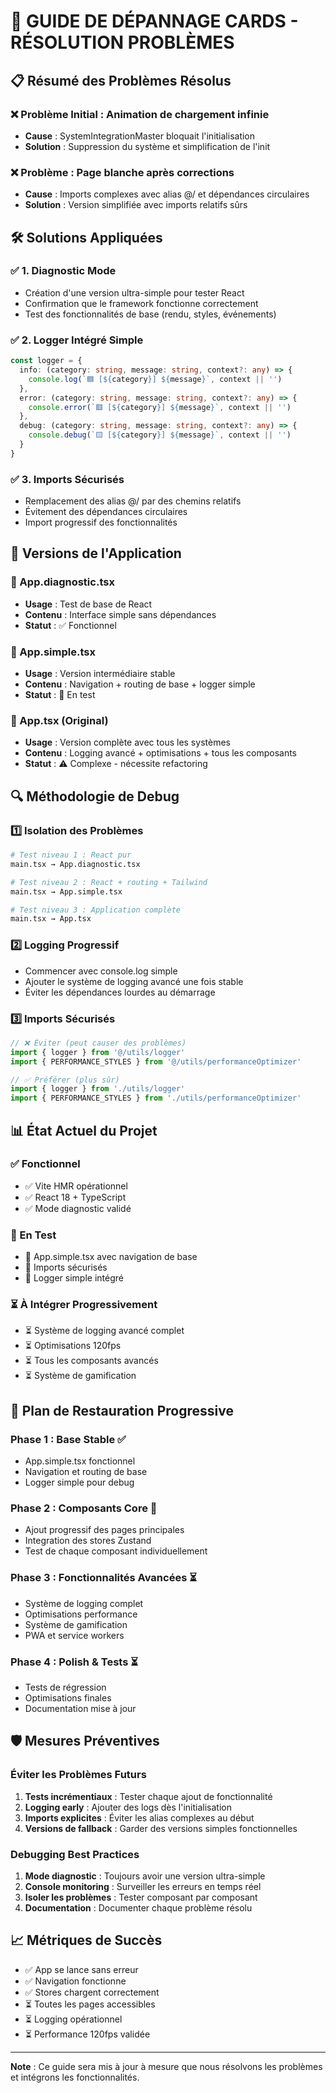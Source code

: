 # 🔧 GUIDE DE DÉPANNAGE CARDS - RÉSOLUTION PROBLÈMES

## 📋 Résumé des Problèmes Résolus

### ❌ Problème Initial : Animation de chargement infinie
- **Cause** : SystemIntegrationMaster bloquait l'initialisation
- **Solution** : Suppression du système et simplification de l'init

### ❌ Problème : Page blanche après corrections
- **Cause** : Imports complexes avec alias @/ et dépendances circulaires
- **Solution** : Version simplifiée avec imports relatifs sûrs

## 🛠️ Solutions Appliquées

### ✅ 1. Diagnostic Mode
- Création d'une version ultra-simple pour tester React
- Confirmation que le framework fonctionne correctement
- Test des fonctionnalités de base (rendu, styles, événements)

### ✅ 2. Logger Intégré Simple
```typescript
const logger = {
  info: (category: string, message: string, context?: any) => {
    console.log(`🟦 [${category}] ${message}`, context || '')
  },
  error: (category: string, message: string, context?: any) => {
    console.error(`🟥 [${category}] ${message}`, context || '')
  },
  debug: (category: string, message: string, context?: any) => {
    console.debug(`🟨 [${category}] ${message}`, context || '')
  }
}
```

### ✅ 3. Imports Sécurisés
- Remplacement des alias @/ par des chemins relatifs
- Évitement des dépendances circulaires
- Import progressif des fonctionnalités

## 🚀 Versions de l'Application

### 📄 App.diagnostic.tsx
- **Usage** : Test de base de React
- **Contenu** : Interface simple sans dépendances
- **Statut** : ✅ Fonctionnel

### 📄 App.simple.tsx
- **Usage** : Version intermédiaire stable
- **Contenu** : Navigation + routing de base + logger simple
- **Statut** : 🔄 En test

### 📄 App.tsx (Original)
- **Usage** : Version complète avec tous les systèmes
- **Contenu** : Logging avancé + optimisations + tous les composants
- **Statut** : ⚠️ Complexe - nécessite refactoring

## 🔍 Méthodologie de Debug

### 1️⃣ Isolation des Problèmes
```bash
# Test niveau 1 : React pur
main.tsx → App.diagnostic.tsx

# Test niveau 2 : React + routing + Tailwind
main.tsx → App.simple.tsx

# Test niveau 3 : Application complète
main.tsx → App.tsx
```

### 2️⃣ Logging Progressif
- Commencer avec console.log simple
- Ajouter le système de logging avancé une fois stable
- Éviter les dépendances lourdes au démarrage

### 3️⃣ Imports Sécurisés
```typescript
// ❌ Éviter (peut causer des problèmes)
import { logger } from '@/utils/logger'
import { PERFORMANCE_STYLES } from '@/utils/performanceOptimizer'

// ✅ Préférer (plus sûr)
import { logger } from './utils/logger'
import { PERFORMANCE_STYLES } from './utils/performanceOptimizer'
```

## 📊 État Actuel du Projet

### ✅ Fonctionnel
- ✅ Vite HMR opérationnel
- ✅ React 18 + TypeScript
- ✅ Mode diagnostic validé

### 🔄 En Test
- 🔄 App.simple.tsx avec navigation de base
- 🔄 Imports sécurisés
- 🔄 Logger simple intégré

### ⏳ À Intégrer Progressivement
- ⏳ Système de logging avancé complet
- ⏳ Optimisations 120fps
- ⏳ Tous les composants avancés
- ⏳ Système de gamification

## 🎯 Plan de Restauration Progressive

### Phase 1 : Base Stable ✅
- App.simple.tsx fonctionnel
- Navigation et routing de base
- Logger simple pour debug

### Phase 2 : Composants Core 🔄
- Ajout progressif des pages principales
- Integration des stores Zustand
- Test de chaque composant individuellement

### Phase 3 : Fonctionnalités Avancées ⏳
- Système de logging complet
- Optimisations performance
- Système de gamification
- PWA et service workers

### Phase 4 : Polish & Tests ⏳
- Tests de régression
- Optimisations finales
- Documentation mise à jour

## 🛡️ Mesures Préventives

### Éviter les Problèmes Futurs
1. **Tests incrémentiaux** : Tester chaque ajout de fonctionnalité
2. **Logging early** : Ajouter des logs dès l'initialisation
3. **Imports explicites** : Éviter les alias complexes au début
4. **Versions de fallback** : Garder des versions simples fonctionnelles

### Debugging Best Practices
1. **Mode diagnostic** : Toujours avoir une version ultra-simple
2. **Console monitoring** : Surveiller les erreurs en temps réel
3. **Isoler les problèmes** : Tester composant par composant
4. **Documentation** : Documenter chaque problème résolu

## 📈 Métriques de Succès

- ✅ App se lance sans erreur
- ✅ Navigation fonctionne
- ✅ Stores chargent correctement
- ⏳ Toutes les pages accessibles
- ⏳ Logging opérationnel
- ⏳ Performance 120fps validée

---

**Note** : Ce guide sera mis à jour à mesure que nous résolvons les problèmes et intégrons les fonctionnalités.

